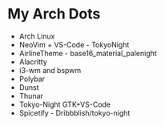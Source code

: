 # My Arch Dots

- Arch Linux
- NeoVim + VS-Code - TokyoNight
- AirlineTheme - base16_material_palenight
- Alacritty
- i3-wm and bspwm
- Polybar
- Dunst
- Thunar
- Tokyo-Night GTK+VS-Code
- Spicetify - Dribbblish/tokyo-night
